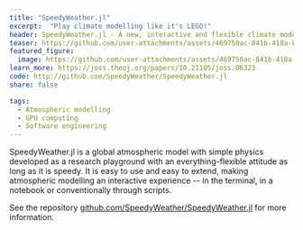 ```yaml
---
title: "SpeedyWeather.jl"
excerpt:  "Play climate modelling like it's LEGO!"
header: SpeedyWeather.jl - A new, interactive and flexible climate model
teaser: https://github.com/user-attachments/assets/469750ac-841b-418a-b047-796c2d4eb5aa
featured_figure: 
  image: https://github.com/user-attachments/assets/469750ac-841b-418a-b047-796c2d4eb5aa
learn_more: https://joss.theoj.org/papers/10.21105/joss.06323
code: http://github.com/SpeedyWeather/SpeedyWeather.jl
share: false

tags:
  - Atmospheric modelling
  - GPU computing
  - Software engineering
---
```


SpeedyWeather.jl is a global atmospheric model with simple physics developed as a research playground with an everything-flexible attitude as long as it is speedy. It is easy to use and easy to extend, making atmospheric modelling an interactive experience -- in the terminal, in a notebook or conventionally through scripts.

See the repository [github.com/SpeedyWeather/SpeedyWeather.jl](https://github.com/SpeedyWeather/SpeedyWeather.jl) for more information.
 

